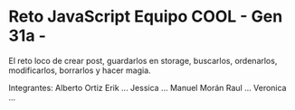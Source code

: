 # Reto JavaScript Equipo COOL - Gen 31a -
El reto loco de crear post, guardarlos en storage, buscarlos, ordenarlos, modificarlos, borrarlos y hacer magia.

Integrantes:
Alberto Ortiz
Erik ...
Jessica ...
Manuel Morán
Raul ...
Veronica ...